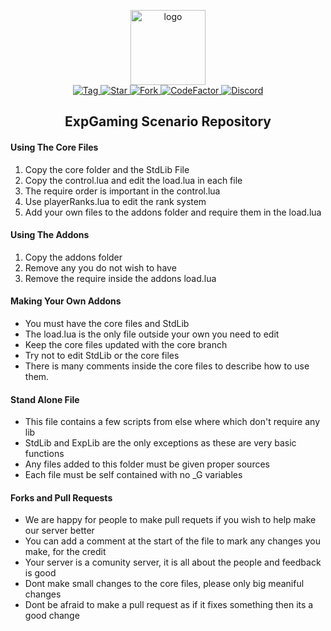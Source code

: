 <p align="center">
  <img alt="logo" src="https://avatars2.githubusercontent.com/u/39745392?s=200&v=4" width="120">
  <br>
  <a href="https://github.com/explosivegaming/scenario/tags">
    <img src="https://img.shields.io/github/tag/explosivegaming/scenario.svg?label=tag" alt="Tag">
  </a>
  <a href="https://github.com/explosivegaming/scenario/stargazers">
    <img src="http://github-svg-buttons.herokuapp.com/star.svg?user=explosivegaming&repo=scenario&style=flat&background=007ec6" alt="Star">
  </a>
  <a href="http://github.com/explosivegaming/scenario/fork">
    <img src="http://github-svg-buttons.herokuapp.com/fork.svg?user=explosivegaming&repo=scenario&style=flat&background=007ec6" alt="Fork">
  </a>
  <a href="https://www.codefactor.io/repository/github/badgamernl/explosivegaming-main">
    <img src="https://www.codefactor.io/repository/github/badgamernl/explosivegaming-main/badge" alt="CodeFactor">
  </a>
  <a href="https://discord.me/explosivegaming">
    <img src="https://discordapp.com/api/guilds/260843215836545025/widget.png?style=shield" alt="Discord">
  </a>
</p>
<h2 align="center">ExpGaming Scenario Repository</h2>

#### Using The Core Files
1. Copy the core folder and the StdLib File 
2. Copy the control.lua and edit the load.lua in each file
3. The require order is important in the control.lua
4. Use playerRanks.lua to edit the rank system
5. Add your own files to the addons folder and require them in the load.lua

#### Using The Addons
1. Copy the addons folder
2. Remove any you do not wish to have
3. Remove the require inside the addons load.lua

#### Making Your Own Addons
* You must have the core files and StdLib
* The load.lua is the only file outside your own you need to edit
* Keep the core files updated with the core branch
* Try not to edit StdLib or the core files
* There is many comments inside the core files to describe how to use them.

#### Stand Alone File
* This file contains a few scripts from else where which don't require any lib
* StdLib and ExpLib are the only exceptions as these are very basic functions
* Any files added to this folder must be given proper sources
* Each file must be self contained with no _G variables

#### Forks and Pull Requests
* We are happy for people to make pull requets if you wish to help make our server better
* You can add a comment at the start of the file to mark any changes you make, for the credit
* Your server is a comunity server, it is all about the people and feedback is good
* Dont make small changes to the core files, please only big meaniful changes
* Dont be afraid to make a pull request as if it fixes something then its a good change
